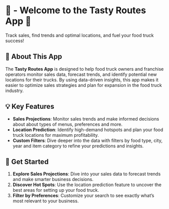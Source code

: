 # 🌮 - Welcome to the Tasty Routes App 🚐

Track sales, find trends and optimal locations, and fuel your food truck success!

## 🍟 About This App

The **Tasty Routes App** is designed to help food truck owners and franchise operators monitor sales data, forecast trends, and identify potential new locations for their trucks. By using data-driven insights, this app makes it easier to optimize sales strategies and plan for expansion in the food truck industry.

## 💡 Key Features

- **Sales Projections**: Monitor sales trends and make informed decisions about about types of menus, preferences and more.
- **Location Prediction**: Identify high-demand hotspots and plan your food truck locations for maximum profitability.
- **Custom Filters**: Dive deeper into the data with filters by food type, city, year and item category to refine your predictions and insights.

## 🚀 Get Started

1. **Explore Sales Projections**: Dive into your sales data to forecast trends and make smarter business decisions.
2. **Discover Hot Spots**: Use the location prediction feature to uncover the best areas for setting up your food truck.
3. **Filter by Preferences**: Customize your search to see exactly what’s most relevant to your business.
